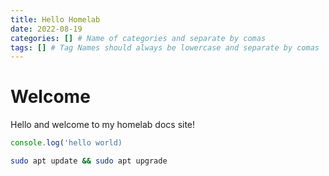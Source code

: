 ```yaml
---
title: Hello Homelab
date: 2022-08-19
categories: [] # Name of categories and separate by comas
tags: [] # Tag Names should always be lowercase and separate by comas
---
```


# Welcome

Hello and welcome to my homelab docs site!

```javascript
console.log('hello world)
```

```bash
sudo apt update && sudo apt upgrade
```